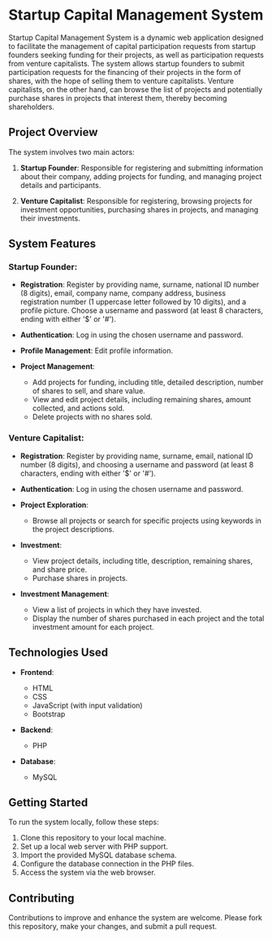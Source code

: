 # Startup Capital Management System

Startup Capital Management System is a dynamic web application designed to facilitate the management of capital participation requests from startup founders seeking funding for their projects, as well as participation requests from venture capitalists. The system allows startup founders to submit participation requests for the financing of their projects in the form of shares, with the hope of selling them to venture capitalists. Venture capitalists, on the other hand, can browse the list of projects and potentially purchase shares in projects that interest them, thereby becoming shareholders.

## Project Overview

The system involves two main actors:

1. **Startup Founder**: Responsible for registering and submitting information about their company, adding projects for funding, and managing project details and participants.
   
2. **Venture Capitalist**: Responsible for registering, browsing projects for investment opportunities, purchasing shares in projects, and managing their investments.

## System Features

### Startup Founder:

- **Registration**: Register by providing name, surname, national ID number (8 digits), email, company name, company address, business registration number (1 uppercase letter followed by 10 digits), and a profile picture. Choose a username and password (at least 8 characters, ending with either '$' or '#').
  
- **Authentication**: Log in using the chosen username and password.

- **Profile Management**: Edit profile information.

- **Project Management**:
  - Add projects for funding, including title, detailed description, number of shares to sell, and share value.
  - View and edit project details, including remaining shares, amount collected, and actions sold.
  - Delete projects with no shares sold.

### Venture Capitalist:

- **Registration**: Register by providing name, surname, email, national ID number (8 digits), and choosing a username and password (at least 8 characters, ending with either '$' or '#').

- **Authentication**: Log in using the chosen username and password.

- **Project Exploration**:
  - Browse all projects or search for specific projects using keywords in the project descriptions.

- **Investment**:
  - View project details, including title, description, remaining shares, and share price.
  - Purchase shares in projects.

- **Investment Management**:
  - View a list of projects in which they have invested.
  - Display the number of shares purchased in each project and the total investment amount for each project.

## Technologies Used

- **Frontend**:
  - HTML
  - CSS
  - JavaScript (with input validation)
  - Bootstrap
  
- **Backend**:
  - PHP
  
- **Database**:
  - MySQL

## Getting Started

To run the system locally, follow these steps:

1. Clone this repository to your local machine.
2. Set up a local web server with PHP support.
3. Import the provided MySQL database schema.
4. Configure the database connection in the PHP files.
5. Access the system via the web browser.

## Contributing

Contributions to improve and enhance the system are welcome. Please fork this repository, make your changes, and submit a pull request.


